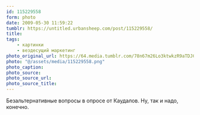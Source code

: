 ```yaml
---
id: 115229558
form: photo
date: 2009-05-30 11:59:22
tumblr: https://untitled.urbansheep.com/post/115229558/
title:
tags:
    - картинки
    - вездесущий маркетинг
photo_original_url: https://64.media.tumblr.com/78n67m26Lo3ktwkzR9aTDJC5o1_540.png
photo: "@/assets/media/115229558.png"
photo_caption:
photo_source:
photo_source_url:
photo_source_title:
---
```


<p>Безальтернативные вопросы в опросе от Каудалов. Ну, так и надо, конечно.</p>
